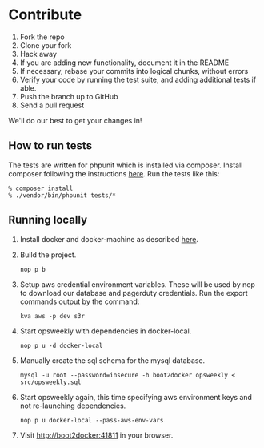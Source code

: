 # Contribute

1. Fork the repo
2. Clone your fork
3. Hack away
4. If you are adding new functionality, document it in the README
5. If necessary, rebase your commits into logical chunks, without errors
6. Verify your code by running the test suite, and adding additional tests if able.
7. Push the branch up to GitHub
8. Send a pull request

We'll do our best to get your changes in!

## How to run tests
The tests are written for phpunit which is installed via composer. Install composer following
the instructions [here](https://getcomposer.org/download/). Run the tests like this:

```
% composer install
% ./vendor/bin/phpunit tests/*
```

## Running locally
1. Install docker and docker-machine as described [here](https://confluence.knewton.net/x/7IKTB).
2. Build the project.

    ```nop p b```

3. Setup aws credential environment variables. These will be used by nop to download our database
and pagerduty credentials. Run the export commands output by the command:

    ```kva aws -p dev s3r```

4. Start opsweekly with dependencies in docker-local.

    ```nop p u -d docker-local```

5. Manually create the sql schema for the mysql database.

    ```mysql -u root --password=insecure -h boot2docker opsweekly < src/opsweekly.sql```

6. Start opsweekly again, this time specifying aws environment keys and not re-launching
dependencies.

    ```nop p u docker-local --pass-aws-env-vars```

7. Visit [http://boot2docker:41811](http://boot2docker:41811) in your browser.
